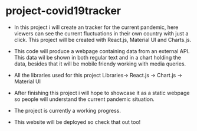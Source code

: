 # project-covid19tracker

* In this project i will create an tracker for the current pandemic, here viewers can see the current fluctuations in their own country with just a click. This project will be       created with React.js, Material UI and Charts.js.
* This code will produce a webpage containing data from an external API. This data wil be shown in both regular text and in a chart holding the data, besides that it will be         mobile friendy working with media queries.

* All the libraries used for this project
Libraries-> React.js -> Chart.js -> Material UI

* After finishing this project i will hope to showcase it as a static webpage so people will understand the current pandemic situation.

* The project is currently a working progress.

* This website will be deployed so check that out too!
